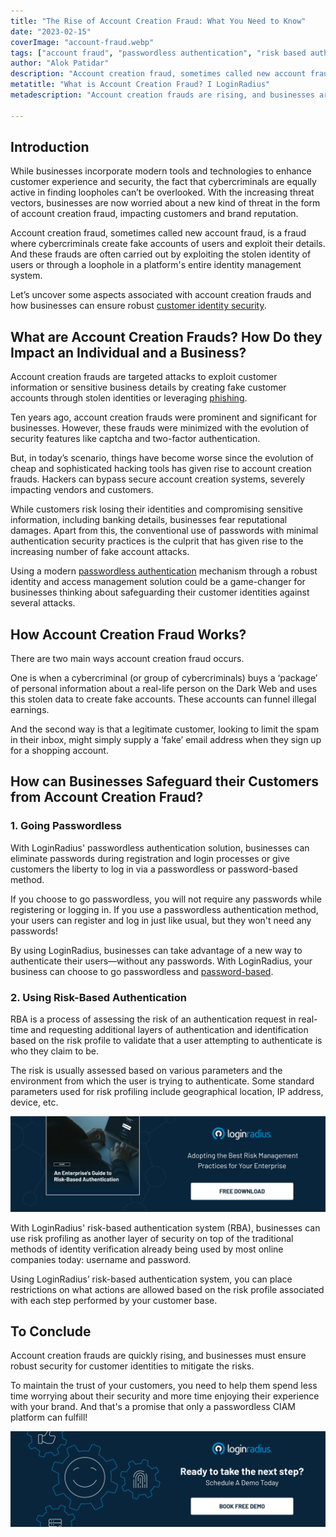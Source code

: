 ```yaml
---
title: "The Rise of Account Creation Fraud: What You Need to Know"
date: "2023-02-15"
coverImage: "account-fraud.webp"
tags: ["account fraud", "passwordless authentication", "risk based authentication"]
author: "Alok Patidar"
description: "Account creation fraud, sometimes called new account fraud, is a fraud where cybercriminals create fake accounts of users and exploit their details. And these frauds are often carried out by exploiting the stolen identity of users or through a loophole in a platform's entire identity management system."
metatitle: "What is Account Creation Fraud? I LoginRadius"
metadescription: "Account creation frauds are rising, and businesses are losing customer trust. Here’s everything you need to know to reinforce your customer identity security."

---
```


## Introduction

While businesses incorporate modern tools and technologies to enhance customer experience and security, the fact that cybercriminals are equally active in finding loopholes can’t be overlooked.  With the increasing threat vectors, businesses are now worried about a new kind of threat in the form of account creation fraud, impacting customers and brand reputation. 

Account creation fraud, sometimes called new account fraud, is a fraud where cybercriminals create fake accounts of users and exploit their details. And these frauds are often carried out by exploiting the stolen identity of users or through a loophole in a platform's entire identity management system. 

Let’s uncover some aspects associated with account creation frauds and how businesses can ensure robust [customer identity security](https://www.loginradius.com/security/). 


## What are Account Creation Frauds? How Do they Impact an Individual and a Business? 

Account creation frauds are targeted attacks to exploit customer information or sensitive business details by creating fake customer accounts through stolen identities or leveraging [phishing](https://blog.loginradius.com/identity/phishing-for-identity/). 

 

Ten years ago, account creation frauds were prominent and significant for businesses. However, these frauds were minimized with the evolution of security features like captcha and two-factor authentication. 

But, in today’s scenario, things have become worse since the evolution of cheap and sophisticated hacking tools has given rise to account creation frauds. Hackers can bypass secure account creation systems, severely impacting vendors and customers. 

While customers risk losing their identities and compromising sensitive information, including banking details, businesses fear reputational damages.  Apart from this, the conventional use of passwords with minimal authentication security practices is the culprit that has given rise to the increasing number of fake account attacks. 

Using a modern [passwordless authentication](https://www.loginradius.com/passwordless-login/) mechanism through a robust identity and access management solution could be a game-changer for businesses thinking about safeguarding their customer identities against several attacks. 


## How Account Creation Fraud Works?

There are two main ways account creation fraud occurs.

One is when a cybercriminal (or group of cybercriminals) buys a ‘package’ of personal information about a real-life person on the Dark Web and uses this stolen data to create fake accounts. These accounts can funnel illegal earnings. 

And the second way is that a legitimate customer, looking to limit the spam in their inbox, might simply supply a ‘fake’ email address when they sign up for a shopping account.


## How can Businesses Safeguard their Customers from Account Creation Fraud?


### 1. Going Passwordless

With LoginRadius' passwordless authentication solution, businesses can eliminate passwords during registration and login processes or give customers the liberty to log in via a passwordless or password-based method.

If you choose to go passwordless, you will not require any passwords while registering or logging in. If you use a passwordless authentication method, your users can register and log in just like usual, but they won't need any passwords! 

By using LoginRadius, businesses can take advantage of a new way to authenticate their users—without any passwords. With LoginRadius, your business can choose to go passwordless and [password-based](https://www.loginradius.com/standard-login/).


### 2. Using Risk-Based Authentication

RBA is a process of assessing the risk of an authentication request in real-time and requesting additional layers of authentication and identification based on the risk profile to validate that a user attempting to authenticate is who they claim to be.

The risk is usually assessed based on various parameters and the environment from which the user is trying to authenticate. Some standard parameters used for risk profiling include geographical location, IP address, device, etc. 

[![GD-to-RBA](GD-to-RBA.webp)](https://www.loginradius.com/resource/an-enterprises-guide-to-risk-based-authentication/)

With LoginRadius' risk-based authentication system (RBA), businesses can use risk profiling as another layer of security on top of the traditional methods of identity verification already being used by most online companies today: username and password. 

Using LoginRadius’ risk-based authentication system, you can place restrictions on what actions are allowed based on the risk profile associated with each step performed by your customer base.


## To Conclude 

Account creation frauds are quickly rising, and businesses must ensure robust security for customer identities to mitigate the risks. 

To maintain the trust of your customers, you need to help them spend less time worrying about their security and more time enjoying their experience with your brand. And that's a promise that only a passwordless CIAM platform can fulfill!


[![book-a-demo-loginradius](../../assets/book-a-demo-loginradius.webp)](https://www.loginradius.com/contact-us?utm_source=blog&utm_medium=web&utm_campaign=what-is-account-creation-fraud)